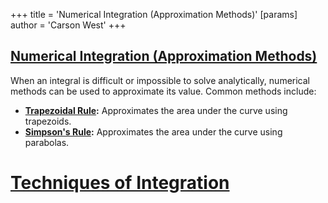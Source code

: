 +++
 title = 'Numerical Integration (Approximation Methods)'
[params]
	author = 'Carson West'
+++
## [Numerical Integration (Approximation Methods)](./../numerical-integration-(approximation-methods)/) 
When an integral is difficult or impossible to solve analytically, numerical methods can be used to approximate its value.  Common methods include:

* **[Trapezoidal Rule](./../trapezoidal-rule/):** Approximates the area under the curve using trapezoids.
* **[Simpson's Rule](./../simpsons-rule/):** Approximates the area under the curve using parabolas.

# [Techniques of Integration](./../techniques-of-integration/)